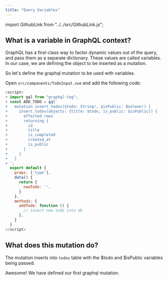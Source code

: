 ```yaml
---
title: "Query Variables"
---
```


import GithubLink from "../../src/GithubLink.js";

What is a variable in GraphQL context?
-------------------------------------
GraphQL has a first-class way to factor dynamic values out of the query, and pass them as a separate dictionary. These values are called variables. In our case, we are defining the object to be inserted as a mutation.

So let's define the graphql mutation to be used with variables.

Open `src/components/TodoInput.vue` and add the following code:

<GithubLink link="https://github.com/hasura/graphql-engine/blob/master/community/learn/graphql-tutorials/tutorials/vue-apollo/app-final/src/components/TodoInput.vue" text="src/components/TodoInput.vue" />

```javascript
<script>
+ import gql from "graphql-tag";
+ const ADD_TODO = gql`
+   mutation insert_todos($todo: String!, $isPublic: Boolean!) {
+     insert_todos(objects: {title: $todo, is_public: $isPublic}) {
+       affected_rows
+       returning {
+         id
+         title
+         is_completed
+         created_at
+         is_public
+       }
+     }
+   }
+ `;
  export default {
    props: ['type'],
    data() {
      return {
        newTodo: '',
      }
    },
    methods: {
      addTodo: function () {
        // insert new todo into db
      },
    }
  }
</script>
```

What does this mutation do?
---------------------------
The mutation inserts into `todos` table with the $todo and $isPublic variables being passed.

Awesome! We have defined our first graphql mutation.
